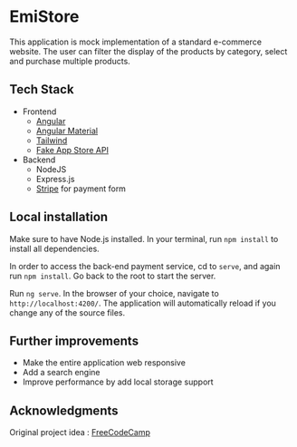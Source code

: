 # EmiStore

This application is mock implementation of a standard e-commerce website. The user can filter the display of the products by category, select and purchase multiple products.

## Tech Stack

- Frontend
  - [Angular](https://angular.io/)
  - [Angular Material](https://material.angular.io/)
  - [Tailwind](https://tailwindcss.com/)
  - [Fake App Store API](https://fakestoreapi.com/)
- Backend
  - NodeJS
  - Express.js
  - [Stripe](https://stripe.com) for payment form


## Local installation

Make sure to have Node.js installed. In your terminal, run `npm install` to install all dependencies. 

In order to access the back-end payment service, cd to `serve`, and again run `npm install`. Go back to the root to start the server.

Run `ng serve`. In the browser of your choice, navigate to `http://localhost:4200/`. The application will automatically reload if you change any of the source files.

## Further improvements
- Make the entire application web responsive
- Add a search engine
- Improve performance by add local storage support

## Acknowledgments

Original project idea : [FreeCodeCamp](https://www.freecodecamp.org/)